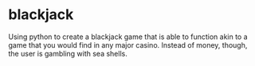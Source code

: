 # blackjack

Using python to create a blackjack game that is able to function akin to a game that you would find in any major casino. Instead of money, though, the user is gambling with sea shells. 
